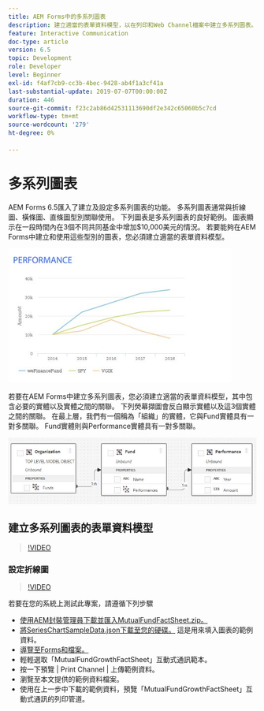 ```yaml
---
title: AEM Forms中的多系列圖表
description: 建立適當的表單資料模型，以在列印和Web Channel檔案中建立多系列圖表。
feature: Interactive Communication
doc-type: article
version: 6.5
topic: Development
role: Developer
level: Beginner
exl-id: f4af7cb9-cc3b-4bec-9428-ab4f1a3cf41a
last-substantial-update: 2019-07-07T00:00:00Z
duration: 446
source-git-commit: f23c2ab86d42531113690df2e342c65060b5c7cd
workflow-type: tm+mt
source-wordcount: '279'
ht-degree: 0%

---
```


# 多系列圖表

AEM Forms 6.5匯入了建立及設定多系列圖表的功能。 多系列圖表通常與折線圖、橫條圖、直條圖型別關聯使用。 下列圖表是多系列圖表的良好範例。 圖表顯示在一段時間內在3個不同共同基金中增加$10,000美元的情況。 若要能夠在AEM Forms中建立和使用這些型別的圖表，您必須建立適當的表單資料模型。

![多系列圖表](assets/seriescharts.jfif)

若要在AEM Forms中建立多系列圖表，您必須建立適當的表單資料模型，其中包含必要的實體以及實體之間的關聯。 下列熒幕擷圖會反白顯示實體以及這3個實體之間的關聯。 在最上層，我們有一個稱為「組織」的實體，它與Fund實體具有一對多關聯。 Fund實體則與Performance實體具有一對多關聯。

![表單資料模型](assets/formdatamodel.jfif)

## 建立多系列圖表的表單資料模型

>[!VIDEO](https://video.tv.adobe.com/v/26352?quality=12&learn=on)

### 設定折線圖

>[!VIDEO](https://video.tv.adobe.com/v/26353?quality=12&learn=on)

若要在您的系統上測試此專案，請遵循下列步驟

* [使用AEM封裝管理員下載並匯入MutualFundFactSheet.zip。](assets/mutualfundfactsheet.zip)
* [將SeriesChartSampleData.json下載至您的硬碟。](assets/serieschartsampledata.json) 這是用來填入圖表的範例資料。
* [導覽至Forms和檔案。](http://localhost:4502/aem/forms.html/content/dam/formsanddocuments)
* 輕輕選取「MutualFundGrowthFactSheet」互動式通訊範本。
* 按一下預覽 | Print Channel | 上傳範例資料。
* 瀏覽至本文提供的範例資料檔案。
* 使用在上一步中下載的範例資料，預覽「MutualFundGrowthFactSheet」互動式通訊的列印管道。
